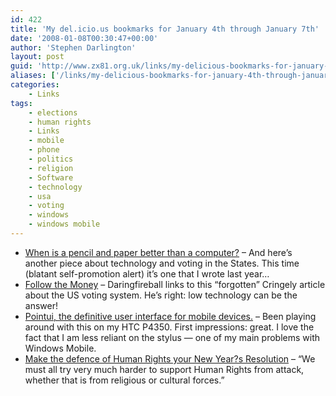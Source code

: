 ```yaml
---
id: 422
title: 'My del.icio.us bookmarks for January 4th through January 7th'
date: '2008-01-08T00:30:47+00:00'
author: 'Stephen Darlington'
layout: post
guid: 'http://www.zx81.org.uk/links/my-delicious-bookmarks-for-january-4th-through-january-7th.html'
aliases: ['/links/my-delicious-bookmarks-for-january-4th-through-january-7th.html']
categories:
    - Links
tags:
    - elections
    - human rights
    - Links
    - mobile
    - phone
    - politics
    - religion
    - Software
    - technology
    - usa
    - voting
    - windows
    - windows mobile
---
```


- [When is a pencil and paper better than a computer?](http://www.zx81.org.uk/computing/opinion/when-is-a-pencil-and-paper-better-than-a-computer.html) – And here’s another piece about technology and voting in the States. This time (blatant self-promotion alert) it’s one that I wrote last year…
- [Follow the Money](http://www.pbs.org/cringely/pulpit/2003/pulpit_20031211_000795.html) – Daringfireball links to this “forgotten” Cringely article about the US voting system. He’s right: low technology can be the answer!
- [Pointui, the definitive user interface for mobile devices.](http://pointui.com/) – Been playing around with this on my HTC P4350. First impressions: great. I love the fact that I am less reliant on the stylus — one of my main problems with Windows Mobile.
- [Make the defence of Human Rights your New Year?s Resolution](http://www.secularism.org.uk/makethedefenceofhumanrightsyourn.html) – “We must all try very much harder to support Human Rights from attack, whether that is from religious or cultural forces.”